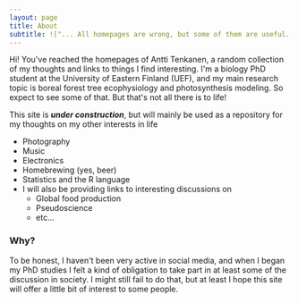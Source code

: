 ```yaml
---
layout: page
title: About
subtitle: !["... All homepages are wrong, but some of them are useful..."](https://en.wikipedia.org/wiki/All_models_are_wrong)
---
```


Hi! You've reached the homepages of Antti Tenkanen, a random collection of my thoughts and links to things I find interesting.
I'm a biology PhD student at the University of Eastern Finland (UEF), and my main research topic is boreal forest tree ecophysiology and photosynthesis modeling. So expect to see some of that. But that's not all there is to life!

This site is ***under construction***, but will mainly be used as a repository for my thoughts on my other interests in life

- Photography
- Music
- Electronics
- Homebrewing (yes, beer)
- Statistics and the R language
- I will also be providing links to interesting discussions on
   - Global food production
   - Pseudoscience
   - etc...

### Why?

To be honest, I haven't been very active in social media, and when I began my PhD studies I felt a kind of obligation to take part in at least some of the discussion in society. I might still fail to do that, but at least I hope this site will offer a little bit of interest to some people.
